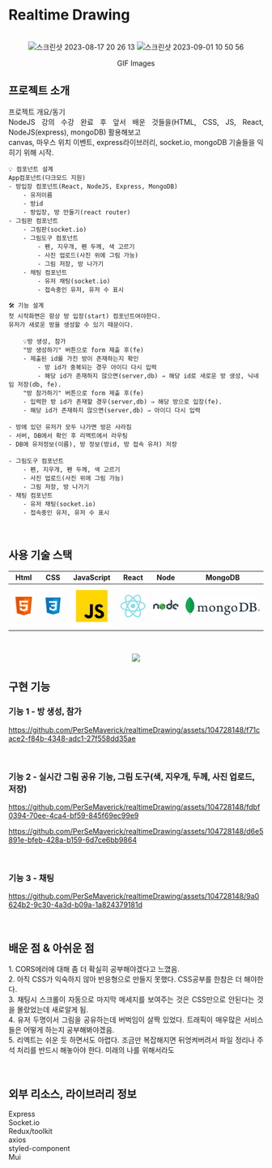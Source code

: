 # Realtime Drawing

<p align="center">
  <br>
    <img width="759" alt="스크린샷 2023-08-17 20 26 13" src="https://github.com/PerSeMaverick/realtimeDrawing/assets/104728148/cf8f0452-040d-4939-b38b-d22e5bdc3afb">
    <img width="759" alt="스크린샷 2023-09-01 10 50 56" src="https://github.com/PerSeMaverick/realtimeDrawing/assets/104728148/3d5b5a48-e42c-4724-a946-86697876554b">
</p>
<p align="center">
  GIF Images
</p>

## 프로젝트 소개

<p align="justify">
프로젝트 개요/동기<br>
NodeJS 강의 수강 완료 후 앞서 배운 것들을(HTML, CSS, JS, React, NodeJS(express), mongoDB) 활용해보고<br>
canvas, 마우스 위치 이벤트, express라이브러리, socket.io, mongoDB 기술들을 익히기 위해 시작.

~~~
💡 컴포넌트 설계
App컴포넌트(다크모드 지원)
- 방입장 컴포넌트(React, NodeJS, Express, MongoDB)
    - 유저이름
    - 방id
    - 방입장, 방 만들기(react router)
- 그림판 컴포넌트
    - 그림판(socket.io)
    - 그림도구 컴포넌트
        - 펜, 지우개, 펜 두께, 색 고르기
        - 사진 업로드(사진 위에 그림 가능)
        - 그림 저장, 방 나가기
    - 채팅 컴포넌트
        - 유저 채팅(socket.io)
        - 접속중인 유저, 유저 수 표시
~~~
~~~
🛠 기능 설계
첫 시작화면은 항상 방 입장(start) 컴포넌트여야한다. 
유저가 새로운 방을 생성할 수 있기 때문이다.

    💡방 생성, 참가
    "방 생성하기" 버튼으로 form 제출 후(fe)
    - 제출된 id를 가진 방이 존재하는지 확인
        - 방 id가 중복되는 경우 아이디 다시 입력
        - 해당 id가 존재하지 않으면(server,db) ⇒ 해당 id로 새로운 방 생성, 닉네임 저장(db, fe).
    "방 참가하기" 버튼으로 form 제출 후(fe)
    - 입력한 방 id가 존재할 경우(server,db) ⇒ 해당 방으로 입장(fe).
    - 해당 id가 존재하지 않으면(server,db) ⇒ 아이디 다시 입력

- 방에 있던 유저가 모두 나가면 방은 사라짐
- 서버, DB에서 확인 후 리액트에서 라우팅
- DB에 유저정보(이름), 방 정보(방id, 방 접속 유저) 저장

- 그림도구 컴포넌트
    - 펜, 지우개, 펜 두께, 색 고르기
    - 사진 업로드(사진 위에 그림 가능)
    - 그림 저장, 방 나가기
- 채팅 컴포넌트
    - 유저 채팅(socket.io)
    - 접속중인 유저, 유저 수 표시
~~~
</p>

<br>

## 사용 기술 스택

|   Html  |  CSS   | JavaScript |   React   |   Node  |    MongoDB   |
| :-----: | :----: | :--------: |  :------: | :-----: |    :-----:   |
| ![html] | ![css] |   ![js]    |  ![react] | ![node] |  ![mongodb]  |

<br>

<p align="center">
  
  <img src = "https://github.com/PerSeMaverick/realtimeDrawing/assets/104728148/d71a7348-5020-4f26-9912-ba6e1a780dd5"/>

</p>


## 구현 기능

### 기능 1 - 방 생성, 참가
https://github.com/PerSeMaverick/realtimeDrawing/assets/104728148/f71cace2-f84b-4348-adc1-27f558dd35ae

<br>

### 기능 2 - 실시간 그림 공유 기능, 그림 도구(색, 지우개, 두께, 사진 업로드, 저장)
https://github.com/PerSeMaverick/realtimeDrawing/assets/104728148/fdbf0394-70ee-4ca4-bf59-845f69ec99e9

https://github.com/PerSeMaverick/realtimeDrawing/assets/104728148/d6e5891e-bfeb-428a-b159-6d7ce6bb9864

<br>

### 기능 3 - 채팅
https://github.com/PerSeMaverick/realtimeDrawing/assets/104728148/9a0624b2-9c30-4a3d-b09a-1a824379181d


<br>

## 배운 점 & 아쉬운 점

<p align="justify">
  1. CORS에러에 대해 좀 더 확실히 공부해야겠다고 느꼈음.<br>
  2. 아직 CSS가 익숙하지 않아 반응형으로 만들지 못했다. CSS공부를 한참은 더 해야한다.<br>
  3. 채팅시 스크롤이 자동으로 마지막 메세지를 보여주는 것은 CSS만으로 안된다는 것을 몰랐었는데 새로알게 됨.<br>
  4. 유저 두명이서 그림을 공유하는데 버벅임이 살짝 있었다. 트래픽이 매우많은 서비스들은 어떻게 하는지 공부해봐야겠음.<br>
  5. 리엑트는 쉬운 듯 하면서도 아렵다. 조금만 복잡해지면 뒤엉켜버려서 파일 정리나 주석 처리를 반드시 해놓아야 한다. 미래의 나를 위해서라도
</p>

<br>

## 외부 리소스, 라이브러리 정보
Express<br>
Socket.io<br>
Redux/toolkit<br>
axios<br>
styled-component<br>
Mui

<!-- ## 라이센스

MIT &copy; [NoHack](mailto:lbjp114@gmail.com)
-->

<!-- Stack Icon Refernces -->

[html]: /icon/html.svg
[css]: /icon/css.svg
[js]: /icon/javascript.svg
[react]: /icon/react.svg
[node]: /icon/node.svg
[mongodb]: /icon/mongodb.svg
